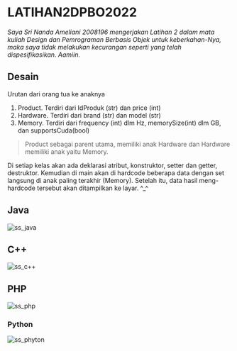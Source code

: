 # LATIHAN2DPBO2022

<i> Saya Sri Nanda Ameliani 2008196 mengerjakan Latihan 2 dalam mata kuliah Design dan Pemrograman Berbasis Objek untuk keberkahan-Nya, maka saya tidak melakukan kecurangan seperti yang telah dispesifikasikan. Aamiin. </i>

## Desain
Urutan dari orang tua ke anaknya
1. Product. Terdiri dari IdProduk (str) dan price (int)
2. Hardware. Terdiri dari brand (str) dan model (str)
3. Memory. Terdiri dari frequency (int) dlm Hz, memorySize(int) dlm GB, dan supportsCuda(bool)
> Product sebagai parent utama, memiliki anak Hardware dan Hardware memiliki anak yaitu Memory.

Di setiap kelas akan ada deklarasi atribut, konstruktor, setter dan getter, destruktor. Kemudian di main akan di hardcode beberapa data dengan set langsung di anak paling terakhir (Memory). Setelah itu, data hasil meng-hardcode tersebut akan ditampilkan ke layar. ^_^

## Java
![ss_java](https://user-images.githubusercontent.com/91471895/154861121-e3b2d57c-1257-4fe6-90c5-f3c81bedc263.PNG)

## C++
![ss_c++](https://user-images.githubusercontent.com/91471895/154861152-d0c5b2f2-a732-480a-ba6a-9402ad0dff5e.PNG)

## PHP
![ss_php](https://user-images.githubusercontent.com/91471895/154861204-377f33b7-1980-45a5-9db9-d43793692a31.PNG)

### Python
![ss_phyton](https://user-images.githubusercontent.com/91471895/154861185-ca4fcf5c-ac0a-4cd8-9aa4-16a0a0d533ea.PNG)
